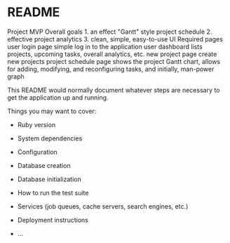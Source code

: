 # README

Project MVP
  Overall goals
    1. an effect "Gantt" style project schedule
    2. effective project analytics
    3. clean, simple, easy-to-use UI
  Required pages
    user login page
      simple log in to the application
    user dashboard
      lists projects, upcoming tasks, overall analytics, etc.
    new project page
      create new projects
    project schedule page
      shows the project Gantt chart, allows for adding, modifying, and reconfiguring tasks, and initially, man-power graph

This README would normally document whatever steps are necessary to get the
application up and running.

Things you may want to cover:

* Ruby version

* System dependencies

* Configuration

* Database creation

* Database initialization

* How to run the test suite

* Services (job queues, cache servers, search engines, etc.)

* Deployment instructions

* ...
